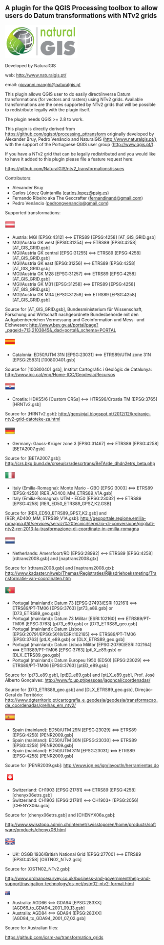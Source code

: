 A plugin for the QGIS Processing toolbox to allow users do Datum transformations with NTv2 grids
--------------------------------------

![](/icons/naturalgis.png)

Developed by NaturalGIS 

web: http://www.naturalgis.pt/ 

email: giovanni.manghi@naturalgis.pt

This plugin allows QGIS user to do easily direct/inverse Datum transformations (for vectors and rasters) using NTv2 grids. Available transformations are the ones supported by NTv2 grids that will be possible to redistribute legally with the plugin itself.

The plugin needs QGIS >= 2.8 to work.

This plugin is directly derived from https://github.com/qgispt/processing_pttransform originally developed by Alexander Bruy, Pedro Venâncio and NaturalGIS (http://www.naturalgis.pt/), with the support of the Portuguese QGIS user group (http://www.qgis.pt/).

If you have a NTv2 grid that can be legally redistributed and you would like to have it added to this plugin please file a feature request here:

https://github.com/NaturalGIS/ntv2_transformations/issues

Contributors:

- Alexander Bruy
- Carlos López Quintanilla (carlos.lopez@psig.es)
- Fernando Ribeiro aka The Geocrafter (fernandinand@gmail.com)
- Pedro Venâncio (pedrongvenancio@gmail.com)

Supported transformations:

![](/icons/at.png)

-  Austria: MGI [EPSG:4312] <==> ETRS89 [EPSG:4258] [AT_GIS_GRID.gsb]
-  MGI/Austria GK west [EPSG:31254] <==> ETRS89 [EPSG:4258] [AT_GIS_GRID.gsb]
-  MGI/Austria GK central [EPSG:31255] <==> ETRS89 [EPSG:4258] [AT_GIS_GRID.gsb]
-  MGI/Austria GK east [EPSG:31256] <==> ETRS89 [EPSG:4258] [AT_GIS_GRID.gsb]
-  MGI/Austria GK M28 [EPSG:31257] <==> ETRS89 [EPSG:4258] [AT_GIS_GRID.gsb]
-  MGI/Austria GK M31 [EPSG:31258] <==> ETRS89 [EPSG:4258] [AT_GIS_GRID.gsb]
-  MGI/Austria GK M34 [EPSG:31259] <==> ETRS89 [EPSG:4258] [AT_GIS_GRID.gsb]

Source for [AT_GIS_GRID.gsb], Bundesministerium für Wissenschaft, Forschung und Wirtschaft nachgeordnete Bundesbehörde mit den Aufgabenbereichen Vermessung und Geoinformation und Mess- und Eichwesen: 
http://www.bev.gv.at/portal/page?_pageid=713,2103845&_dad=portal&_schema=PORTAL

![](/icons/cat.png)

-  Catalonia: ED50/UTM 31N [EPSG:23031] <==> ETRS89/UTM zone 31N [EPSG:25831] [100800401.gsb]

Source for [100800401.gsb], Institut Cartogràfic i Geològic de Catalunya: 
http://www.icc.cat/eng/Home-ICC/Geodesia/Recursos

![](/icons/hr.png)

-  Croatia: HDKS5/6 [Custom CRSs] <==> HTRS96/Croatia TM [EPSG:3765] [HRNTv2.gsb]

Source for [HRNTv2.gsb]: 
http://geosinjal.blogspot.pt/2012/12/kreiranje-ntv2-grid-datoteke-za.html

![](/icons/de.png)

-  Germany: Gauss-Krüger zone 3 [EPSG:31467] <==> ETRS89 [EPSG:4258] [BETA2007.gsb]

Source for [BETA2007.gsb]: 
http://crs.bkg.bund.de/crseu/crs/descrtrans/BeTA/de_dhdn2etrs_beta.php

![](/icons/it.png)

-  Italy (Emilia-Romagna): Monte Mario - GBO [EPSG:3003] <==> ETRS89 [EPSG:4258] [RER_AD400_MM_ETRS89_V1A.gsb]
-  Italy (Emilia-Romagna): UTM - ED50 [EPSG:23032] <==> ETRS89 [EPSG:4258] [RER_ED50_ETRS89_GPS7_K2.GSB]

Source for [RER_ED50_ETRS89_GPS7_K2.gsb] and [RER_AD400_MM_ETRS89_V1A.gsb]:
http://geoportale.regione.emilia-romagna.it/it/services/servizi%20tecnici/servizio-di-conversione/grigliati-ntv2-rer-2013-la-trasformazione-di-coordinate-in-emilia-romagna

![](/icons/nl.png)

-  Netherlands: Amersfoort/RD [EPSG:28992] <==> ETRS89 [EPSG:4258] [rdtrans2008.gsb] and [naptrans2008.gtx]

Source for [rdtrans2008.gsb] and [naptrans2008.gtx]:
http://www.kadaster.nl/web/Themas/Registraties/Rijksdriehoeksmeting/Transformatie-van-coordinaten.htm

![](/icons/pt.png)

-  Portugal (mainland): Datum 73 [EPSG:27493/ESRI:102161] <==> ETRS89/PT-TM06 [EPSG:3763] [pt73_e89.gsb] or [D73_ETRS89_geo.gsb]
-  Portugal (mainland): Datum 73 Militar [ESRI:102160] <==> ETRS89/PT-TM06 [EPSG:3763] [pt73_e89.gsb] or [D73_ETRS89_geo.gsb]
-  Portugal (mainland): Datum Lisboa [EPSG:20791/EPSG:5018/ESRI:102165] <==> ETRS89/PT-TM06 [EPSG:3763] [ptLX_e89.gsb] or [DLX_ETRS89_geo.gsb]
-  Portugal (mainland): Datum Lisboa Militar [EPSG:20790/ESRI:102164] <==> ETRS89/PT-TM06 [EPSG:3763] [ptLX_e89.gsb] or [DLX_ETRS89_geo.gsb]
-  Portugal (mainland): Datum Europeu 1950 (ED50) [EPSG:23029] <==> ETRS89/PT-TM06 [EPSG:3763] [ptED_e89.gsb]

Source for [pt73_e89.gsb], [ptED_e89.gsb] and [ptLX_e89.gsb], Prof. José Alberto Gonçalves:
http://www.fc.up.pt/pessoas/jagoncal/coordenadas/

Source for [D73_ETRS89_geo.gsb] and [DLX_ETRS89_geo.gsb], Direção-Geral do Território:
http://www.dgterritorio.pt/cartografia_e_geodesia/geodesia/transformacao_de_coordenadas/grelhas_em_ntv2/

![](/icons/es.png)

-  Spain (mainland): ED50/UTM 29N [EPSG:23029] <==> ETRS89 [EPSG:4258] [PENR2009.gsb]
-  Spain (mainland): ED50/UTM 30N [EPSG:23030] <==> ETRS89 [EPSG:4258] [PENR2009.gsb]
-  Spain (mainland): ED50/UTM 31N [EPSG:23031] <==> ETRS89 [EPSG:4258] [PENR2009.gsb]

Source for [PENR2009.gsb]:
http://www.ign.es/ign/layoutIn/herramientas.do

![](/icons/ch.png)

- Switzerland: CH1903 [EPSG:21781] <==> ETRS89 [EPSG:4258] [chenyx06etrs.gsb]
- Switzerland: CH1903 [EPSG:21781] <==> CH1903+ [EPSG:2056] [CHENYX06a.gsb]

Source for [chenyx06etrs.gsb] and [CHENYX06a.gsb]:

http://www.swisstopo.admin.ch/internet/swisstopo/en/home/products/software/products/chenyx06.html

![](/icons/uk.png)

- UK: OSGB 1936/British National Grid [EPSG:27700] <==> ETRS89 [EPSG:4258] [OSTN02_NTv2.gsb]

Source for [OSTN02_NTv2.gsb]:

http://www.ordnancesurvey.co.uk/business-and-government/help-and-support/navigation-technology/os-net/ostn02-ntv2-format.html


![](/icons/au.png)

- Australia: AGD66 <==> GDA94 [EPSG:283XX] [AGD66_to_GDA94_2001_09_13.gsb]
- Australia: AGD84 <==> GDA94 [EPSG:283XX] [AGD84_to_GDA94_2001_07_02.gsb]

Source for Australian files:

https://github.com/icsm-au/transformation_grids